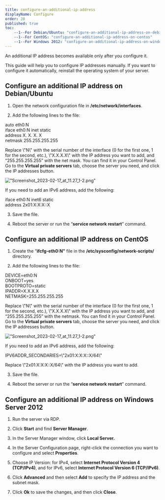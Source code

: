 ```yaml
---
title: configure-an-additional-ip-address
displayName: Configure
order: 20
published: true
toc:
    --1--For Debian/Ubuntu: "configure-an-additional-ip-address-on-debian-ubuntu"
    --1--For CentOS: "configure-an-additional-ip-address-on-centos"
    --1--For Windows 2012: "configure-an-additional-ip-address-on-windows-server-2012"
---
```



An additional IP address becomes available only after you configure it.


This guide will help you to configure IP addresses manually. If you want to configure it automatically, reinstall the operating system of your server.


Configure an additional IP address on Debian/Ubuntu
---------------------------------------------------


1. Open the network configuration file in **/etc/network/interfaces**.


2. Add the following lines to the file:


auto eth0:N  
iface eth0:N inet static  
address Х. Х. Х. Х  
netmask 255.255.255.255


Replace \\"N\\" with the serial number of the interface (0 for the first one, 1 for the second, etc.), \\"Х.Х.Х.Х\\" with the IP address you want to add, and “255.255.255.255” with the net mask. You can find it in your Control Panel. Go to the **Virtual private servers** tab, choose the server you need, and click the IP addresses button.


![\"Screenshot_2023-02-17_at_11.27_1-2.png\"](\"https://support.gcore.com/hc/article_attachments/13639728366353\")


If you need to add an IPv6 address, add the following:


iface eth0:N inet6 static  
address 2х01:Х:X:X::X


3. Save the file.


4. Reboot the server or run the “**service network restart**” command.


Configure an additional IP address on CentOS
--------------------------------------------


1. Create the “**ifcfg-eth0:N”** file in the **/etc/sysconfig/network-scripts/** directory.


2. Add the following lines to the file:


DEVICE=eth0:N  
ONBOOT=yes  
BOOTPROTO=static  
IPADDR=X.X.X.X  
NETMASK=255.255.255.255


Replace \\"N\\" with the serial number of the interface (0 for the first one, 1 for the second, etc.), \\"Х.Х.Х.Х\\" with the IP address you want to add, and “255.255.255.255” with the netmask. You can find it in your Control Panel. Go to the **Virtual private servers** tab, choose the server you need, and click the IP addresses button.


![\"Screenshot_2023-02-17_at_11.27_1-2.png\"](\"https://support.gcore.com/hc/article_attachments/13639728366353\")


If you need to add an IPv6 address, add the following:


IPV6ADDR\_SECONDARIES=\\"2х01:Х:X:X::X/64\\"


Replace \\"2х01:Х:X:X::X/64\\" with the IP address you want to add.


3. Save the file.


4. Reboot the server or run the “**service network restart**” command.


Configure an additional IP address on Windows Server 2012
---------------------------------------------------------


1. Run the server via RDP.


2. Click **Start** and find **Server Manager**.


3. In the Server Manager window, click **Local Server.**


4. In the Server Configuration page, right-click the connection you want to configure and select **Properties**.


5. Choose IP Version: for IPv4, select **Internet Protocol Version 4 (TCP/IPv4)**, and for IPv6, select **Internet Protocol Version 6 (TCP/IPv6)**.


6. Click **Advanced** and then select **Add** to specify the IP address and the subnet mask.


7. Click **Ok** to save the changes, and then click **Close**.